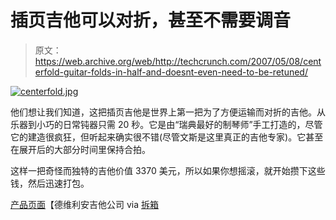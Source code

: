 # 插页吉他可以对折，甚至不需要调音

> 原文：<https://web.archive.org/web/http://techcrunch.com/2007/05/08/centerfold-guitar-folds-in-half-and-doesnt-even-need-to-be-retuned/>

[![centerfold.jpg](img/d40c0604d4ee2b13ff1438491c48c724.png)](https://web.archive.org/web/20150412071308/http://old.crunchgear.com/wp-content/uploads/centerfold.jpg "centerfold.jpg")

他们想让我们知道，这把插页吉他是世界上第一把为了方便运输而对折的吉他。从乐器到小巧的日常钝器只需 20 秒。它是由“瑞典最好的制琴师”手工打造的，尽管它的建造很疯狂，但听起来确实很不错(尽管文斯是这里真正的吉他专家)。它甚至在展开后的大部分时间里保持合拍。

这样一把奇怪而独特的吉他价值 3370 美元，所以如果你想摇滚，就开始攒下这些钱，然后迅速打包。

[产品页面](https://web.archive.org/web/20150412071308/http://devillain.com/centerfold/)【德维利安吉他公司 via [拆箱](https://web.archive.org/web/20150412071308/http://www.uncrate.com/men/gear/musical-instruments/centerfold-guitar/)